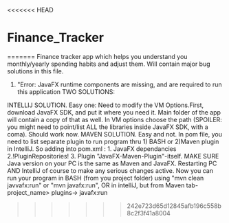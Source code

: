 <<<<<<< HEAD
# Finance_Tracker
=======
Finance tracker app which helps you understand you monthly/yearly spending habits and adjust them.
Will contain major bug solutions in this file.

1. "Error: JavaFX runtime components are missing, and are required to run this application
TWO SOLUTIONS:

INTELLIJ SOLUTION. Easy one: Need to modify the VM Options.First, download JavaFX SDK, and put it where you need it. Main folder of the app will contain a copy of that as well. 
In VM options choose the path (SPOILER: you might need to point/list ALL the libraries inside JavaFX SDK, with a coma).
Should work now.
MAVEN SOLUTION. Easy and not. In pom file, you need to list separate plugin to run program thru 1) BASH or 2)Maven plugin in IntelliJ.
So adding into pom.xml : 1. JavaFX dependancies 2.!PluginRepositories! 3. Plugin "JavaFX-Maven-Plugin"-itself.
MAKE SURE Java version on your PC is the same as Maven and JavaFX. Restarting PC AND IntelliJ of course to make any serious changes active.
Now you can run your program in BASH (from you project folder) using "mvn clean javvafx:run" or "mvn  javafx:run", OR in intelliJ, but from Maven tab-project_name> plugins-> javafx:run
   







>>>>>>> 242e723d65d12845afb196c558b8c2f3f41a8004
